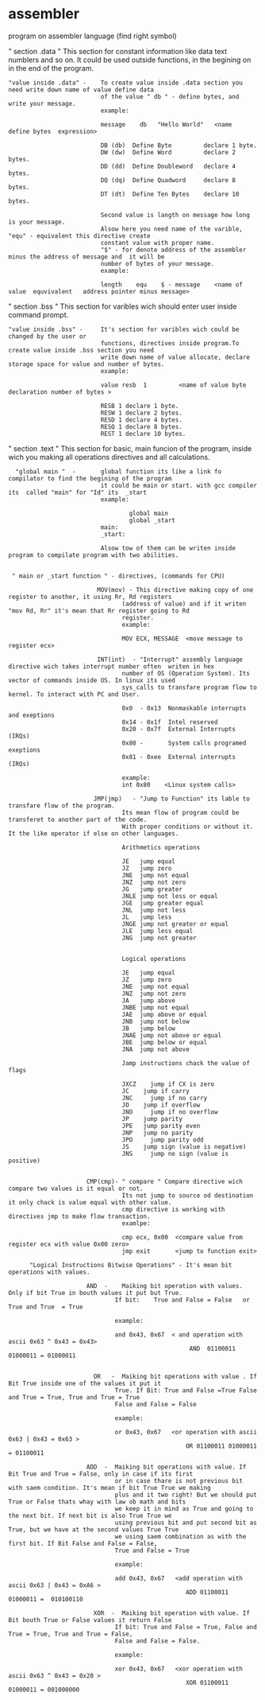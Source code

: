 # assembler
program on assembler language (find right symbol)

" section .data "    This section for constant information like data text numblers and so on.
                     It could be used outside functions, in the begining on in the end of the program.

    "value inside .data" -    To create value inside .data section you need write down name of value define data 
                              of the value " db " - define bytes, and write your message. 
                              example:
                              
                              message    db   "Hello World"   <name   define bytes  expression>
                              
                              DB (db)  Define Byte         declare 1 byte.
                              DW (dw)  Define Word         declare 2 bytes.
                              DD (dd)  Define Doubleword   declare 4 bytes.
                              DQ (dq)  Define Quadword     declare 8 bytes.
                              DT (dt)  Define Ten Bytes    declare 10 bytes.
                              
                              Second value is langth on message how long is your message.
                              Alsow here you need name of the varible, "equ" - equivalent this directive create
                              constant value with proper name. 
                              "$" - for denote address of the assembler minus the address of message and  it will be 
                              number of bytes of your message.
                              example:
                              
                              length    equ    $ - message    <name of value  equvivalent   address pointer minus message>
                              
                              
" section .bss  "    This section for varibles wich should enter user inside command prompt. 
      
    "value inside .bss" -     It's section for varibles wich could be changed by the user or 
                              functions, directives inside program.To create value inside .bss section you need 
                              write down name of value allocate, declare storage space for value and number of bytes.
                              example:
                              
                              value resb  1         <name of value byte declaration number of bytes >
                              
                              RESB 1 declare 1 byte.
                              RESW 1 declare 2 bytes.
                              RESD 1 declare 4 bytes.
                              RESQ 1 declare 8 bytes.
                              REST 1 declare 10 bytes.
                              
             
" section .text "    This section for basic, main funcion of the program, inside wich you making all operations
                     directives and all calculations.

      "global main "  -       global function its like a link fo compilator to find the begining of the program 
                              it could be main or start. with gcc compiler its  called "main" for "Id" its  _start
                              example:
                        
                                      global main
                                      global _start
                              main:
                              _start:
                        
                              Alsow tow of them can be writen inside program to compilate program with two abilities. 


     " main or _start function " - directives, (commands for CPU) 
                              
                             MOV(mov) - This directive making copy of one register to another, it using Rr, Rd registers 
                                    (address of value) and if it writen "mov Rd, Rr" it's mean that Rr register going to Rd 
                                    register.
                                    example:
                                    
                                    MOV ECX, MESSAGE  <move message to register ecx>
                                    
                             INT(int)  - "Interrupt" assembly language directive wich takes interrupt number often  writen in hex
                                    number of OS (Operation System). Its vector of commands inside OS. In linux its used 
                                    sys_calls to transfare program flow to kernel. To interact with PC and User.
                                    
                                    0x0  - 0x13  Nonmaskable interrupts and exeptions
                                    0x14 - 0x1f  Intel reserved
                                    0x20 - 0x7f  External Interrupts (IRQs)
                                    0x80 -       System calls programed exeptions
                                    0x81 - 0xee  External interrupts (IRQs)
                                    
                                    example:
                                    int 0x80    <Linux system calls>
                                    
                            JMP(jmp)   - "Jump to Function" its lable to transfare flow of the program.
                                    Its mean flow of program could be transferet to another part of the code.
                                    With proper conditions or without it. It the like operator if else on other languages.
                                    
                                    Arithmetics operations
                                    
                                    JE   jump equal
                                    JZ 	 jump zero 	
                                    JNE  jump not equal
                                    JNZ  jump not zero
                                    JG   jump greater
                                    JNLE jump not less or equal 
                                    JGE  jump greater equal
                                    JNL  jump not less 
                                    JL   jump less
                                    JNGE jump not greater or equal 	
                                    JLE  jump less equal
                                    JNG  jump not greater 	
                            
                            
                                    Logical operations
                            
                                    JE   jump equal
                                    JZ 	 jump zero 	
                                    JNE  jump not equal
                                    JNZ  jump not zero 	
                                    JA   jump above
                                    JNBE jump not equal 
                                    JAE  jump above or equal 
                                    JNB  jump not below 	
                                    JB	 jump below
                                    JNAE jump not above or equal 	
                                    JBE	 jump below or equal
                                    JNA  jump not above 	
                            
                                    Jamp instructions chack the value of flags
                                    
                                    JXCZ 	jump if CX is zero 
                                    JC 	  jump if carry 	
                                    JNC 	jump if no carry 	
                                    JO 	  jump if overflow 
                                    JNO 	jump if no overflow 	
                                    JP	  jump parity
                                    JPE   jump parity even 
                                    JNP   jump no parity
                                    JPO 	jump parity odd 	
                                    JS 	  jump sign (value is negative) 	
                                    JNS 	jump no sign (value is positive) 	
                          
                          
                          CMP(cmp)- " compare " Compare directive wich compare two values is it equal or not. 
                                    Its not jump to source od destination it only chack is value equal with other value.
                                    cmp directive is working with directives jmp to make flow transaction.
                                    examlpe:
                                    
                                    cmp ecx, 0x00  <compare value from register ecx with value 0x00 zero>
                                    jmp exit       <jump to function exit>
                          
          "Logical Instructions Bitwise Operations" - It's mean bit operations with values. 
                          
                          AND  -	Maiking bit operation with values. Only if bit True in bouth values it put but True.
                                  If bit:    True and False = False   or    True and True  = True
                                         
                                  example:
                          
                                  and 0x43, 0x67  < and operation with ascii 0x63 ^ 0x43 = 0x43>
                                                       AND 	01100011  01000011 = 01000011
                                                       
                                                       
                        	OR   -	Maiking bit operations with value . If Bit True inside one of the values it put it
                                  True. If Bit: True and False =True False and True = True, True and True = True 
                                  False and False = False
                                  
                                  example:
                                  
                                  or 0x43, 0x67   <or operation with ascii 0x63 | 0x43 = 0x63 >
                                                      OR 01100011 01000011 = 01100011
                                                      
                          ADD  -  Maiking bit operations with value. If Bit True and True = False, only in case if its first 
                                  or in case thare is not previous bit with saem condition. It's mean if bit True True we making
                                  plus and it two right! But we should put True or False thats whay with law ob math and bits 
                                  we keep it in mind as True and going to the next bit. If next bit is also True True we 
                                  using previous bit and put second bit as True, but we have at the second values True True 
                                  we using saem combination as with the first bit. If Bit False and False = False,
                                  True and False = True
                          
                                  example:
                                  
                                  add 0x43, 0x67   <add operation with ascii 0x63 | 0x43 = 0xA6 >
                                                      ADD 01100011 01000011 =  010100110
                                                      
                        	XOR  -	Maiking bit operation with value. If Bit bouth True or False values it return False 
                                  If bit: True and False = True, False and True = True, True and True = False, 
                                  False and False = False.
                                  
                                  example:
                                  
                                  xor 0x43, 0x67   <xor operation with ascii 0x63 ^ 0x43 = 0x20 >
                                                      XOR 01100011 01000011 = 001000000
                                                      
                                  
	                        	
